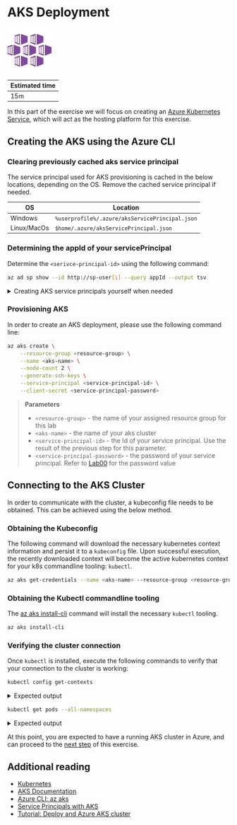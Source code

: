 # AKS Deployment

![aks-logo](./img/aks.svg)

| Estimated time |
| -------------- |
| 15m            |

In this part of the exercise we will focus on creating an [Azure Kubernetes Service](https://azure.microsoft.com/en-us/services/kubernetes-service/), which will act as the hosting platform for this exercise.

## Creating the AKS using the Azure CLI

### Clearing previously cached aks service principal

The service principal used for AKS provisioning is cached in the below locations, depending on the OS. Remove the cached service principal if needed.

| OS          | Location                                        |
| ----------- | ----------------------------------------------- |
| Windows     | `%userprofile%/.azure/aksServicePrincipal.json` |
| Linux/MacOs | `$home/.azure/aksServicePrincipal.json`         |

### Determining the appId of your servicePrincipal

Determine the `<serivce-principal-id>` using the following command:

```bash
az ad sp show --id http://sp-user[i] --query appId --output tsv
```

<details>
<summary>Creating AKS service principals yourself when needed</summary>

> **Note**
>
> For the purpose of this lab, a **Service Principal** has been pre-configured for you, however typically this might not be the case. In case you need to setup the **Service Principal** on your own, you can use the following command line to provision the **Service Principal**:
>
> ```bash
> az ad sp create-for-rbac --skip-assignment --name <service-principal-name>
> ```
>
> Upon successful execution, this command will yield a reponse similar to:
>
> ```json
> {
>   "appId": "<service-principal-id>",
>   "displayName": "<service-principal-name>",
>   "name": "http://<service-principal-name>",
>   "password": "<service-principal-password>",
>   "tenant": "<azure-active-directory-id>"
> }
> ```
>
> The above **appId** and **password** values can be reused in **az aks create** to provision the AKS using the method described in this exercise

</details>

### Provisioning AKS

In order to create an AKS deployment, please use the following command line:

```bash
az aks create \
    --resource-group <resource-group> \
    --name <aks-name> \
    --node-count 2 \
    --generate-ssh-keys \
    --service-principal <service-principal-id> \
    --client-secret <service-principal-password>
```

> **Parameters**
>
> - `<resource-group>` - the name of your assigned resource group for this lab
> - `<aks-name>` - the name of your aks cluster
> - `<service-principal-id>` - the Id of your service principal. Use the result of the previous step for this parameter.
> - `<service-principal-password>` - the password of your service principal. Refer to [Lab00](../Lab00%20-%20Setup) for the password value

## Connecting to the AKS Cluster

In order to communicate with the cluster, a kubeconfig file needs to be obtained. This can be achieved using the below method.

### Obtaining the Kubeconfig

The following command will download the necessary kubernetes context information and persist it to a `kubeconfig` file. Upon successful execution, the recently downloaded context will become the active kubernetes context for your k8s commandline tooling: `kubectl`.

```bash
az aks get-credentials --name <aks-name> --resource-group <resource-group>
```

### Obtaining the Kubectl commandline tooling

The [az aks install-cli](https://docs.microsoft.com/en-us/cli/azure/aks?view=azure-cli-latest#az-aks-install-cli) command will install the necessary `kubectl` tooling.

```bash
az aks install-cli
```

### Verifying the cluster connection

Once `kubectl` is installed, execute the following commands to verify that your connection to the cluster is working:

```bash
kubectl config get-contexts
```

<details>
<summary>Expected output</summary>

> **Note**
>
> The above command will print a list of all defined contexts.
>
> **Example:**
>
> ```
> CURRENT   NAME                 CLUSTER             AUTHINFO                                              NAMESPACE
>           docker-desktop       docker-desktop      docker-desktop
>           docker-for-desktop   docker-desktop      docker-desktop
> *         ng-git-meetup-aks    ng-git-meetup-aks   clusterUser_ng-git-meetup-aks-rgp_ng-git-meetup-aks
> ```
>
> The currently active context is highlighted with a `*` character in the `CURRENT` column.

</details>

```bash
kubectl get pods --all-namespaces
```

<details>
<summary>Expected output</summary>

> **Note**
>
> The above command will print a list of all pods running within the cluster
>
> **Example**
>
> ```
> NAMESPACE     NAME                                     READY   STATUS    RESTARTS   AGE
> docker        compose-6c67d745f6-8md9v                 1/1     Running   72         21d
> docker        compose-api-57ff65b8c7-5hgp6             1/1     Running   111        21d
> kube-system   coredns-6dcc67dcbc-95d6g                 1/1     Running   72         21d
> kube-system   coredns-6dcc67dcbc-nnzxq                 1/1     Running   72         21d
> kube-system   etcd-docker-desktop                      1/1     Running   72         21d
> kube-system   kube-apiserver-docker-desktop            1/1     Running   72         21d
> kube-system   kube-controller-manager-docker-desktop   1/1     Running   74         21d
> kube-system   kube-proxy-g6s2w                         1/1     Running   72         21d
> kube-system   kube-scheduler-docker-desktop            1/1     Running   72         21d
> ```

</details>

At this point, you are expected to have a running AKS cluster in Azure, and can proceed to the [next step](./02.acr-deployment.md) of this exercise.

## Additional reading

- [Kubernetes](https://kubernetes.io/)
- [AKS Documentation](https://docs.microsoft.com/en-us/azure/aks/)
- [Azure CLI: az aks](https://docs.microsoft.com/en-us/cli/azure/aks?view=azure-cli-latest)
- [Service Principals with AKS](https://docs.microsoft.com/en-us/azure/aks/kubernetes-service-principal)
- [Tutorial: Deploy and Azure AKS cluster](https://docs.microsoft.com/en-us/azure/aks/tutorial-kubernetes-deploy-cluster)
